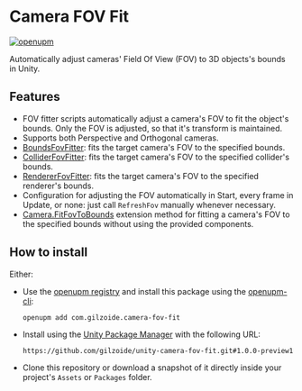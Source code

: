 # Camera FOV Fit
[![openupm](https://img.shields.io/npm/v/com.gilzoide.camera-fov-fit?label=openupm&registry_uri=https://package.openupm.com)](https://openupm.com/packages/com.gilzoide.camera-fov-fit/)

Automatically adjust cameras' Field Of View (FOV) to 3D objects's bounds in Unity.


## Features
- FOV fitter scripts automatically adjust a camera's FOV to fit the object's bounds.
  Only the FOV is adjusted, so that it's transform is maintained.
- Supports both Perspective and Orthogonal cameras.
- [BoundsFovFitter](Runtime/BoundsFovFitter.cs): fits the target camera's FOV to the specified bounds.
- [ColliderFovFitter](Runtime/ColliderFovFitter.cs): fits the target camera's FOV to the specified collider's bounds.
- [RendererFovFitter](Runtime/RendererFovFitter.cs): fits the target camera's FOV to the specified renderer's bounds.
- Configuration for adjusting the FOV automatically in Start, every frame in Update, or none: just call `RefreshFov` manually whenever necessary.
- [Camera.FitFovToBounds](Runtime/FovFitMath.cs) extension method for fitting a camera's FOV to the specified bounds without using the provided components.


## How to install
Either:
- Use the [openupm registry](https://openupm.com/) and install this package using the [openupm-cli](https://github.com/openupm/openupm-cli):
  ```
  openupm add com.gilzoide.camera-fov-fit
  ```
- Install using the [Unity Package Manager](https://docs.unity3d.com/Manual/upm-ui-giturl.html) with the following URL:
  ```
  https://github.com/gilzoide/unity-camera-fov-fit.git#1.0.0-preview1
  ```
- Clone this repository or download a snapshot of it directly inside your project's `Assets` or `Packages` folder.
